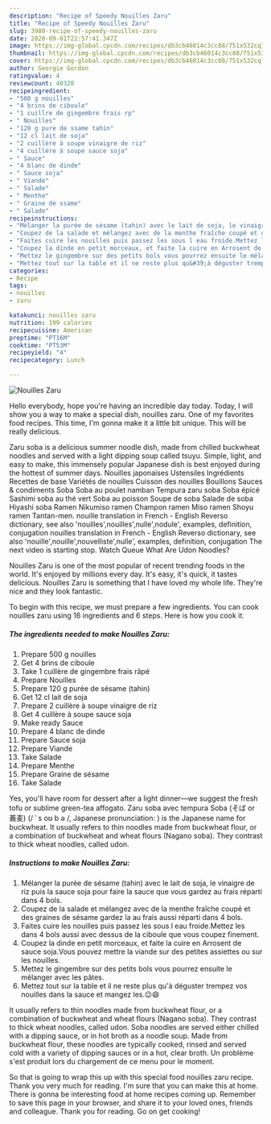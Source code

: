 ```yaml
---
description: "Recipe of Speedy Nouilles Zaru"
title: "Recipe of Speedy Nouilles Zaru"
slug: 3980-recipe-of-speedy-nouilles-zaru
date: 2020-09-01T22:57:41.347Z
image: https://img-global.cpcdn.com/recipes/db3cb46014c3cc88/751x532cq70/nouilles-zaru-photo-principale-de-la-recette.jpg
thumbnail: https://img-global.cpcdn.com/recipes/db3cb46014c3cc88/751x532cq70/nouilles-zaru-photo-principale-de-la-recette.jpg
cover: https://img-global.cpcdn.com/recipes/db3cb46014c3cc88/751x532cq70/nouilles-zaru-photo-principale-de-la-recette.jpg
author: Georgie Gordon
ratingvalue: 4
reviewcount: 40320
recipeingredient:
- "500 g nouilles"
- "4 brins de ciboule"
- "1 cuillre de gingembre frais rp"
- " Nouilles"
- "120 g pure de ssame tahin"
- "12 cl lait de soja"
- "2 cuillère à soupe vinaigre de riz"
- "4 cuillère à soupe sauce soja"
- " Sauce"
- "4 blanc de dinde"
- " Sauce soja"
- " Viande"
- " Salade"
- " Menthe"
- " Graine de ssame"
- " Salade"
recipeinstructions:
- "Mélanger la purée de sésame (tahin) avec le lait de soja, le vinaigre de riz puis la sauce soja pour faire la sauce que vous gardez au frais réparti dans 4 bols."
- "Coupez de la salade et mélangez avec de la menthe fraîche coupé et des graines de sésame gardez la au frais aussi réparti dans 4 bols."
- "Faites cuire les nouilles puis passez les sous l eau froide.Mettez les dans 4 bols aussi avec dessus de la ciboule que vous coupez finement."
- "Coupez la dinde en petit morceaux, et faite la cuire en Arrosent de sauce soja.Vous pouvez mettre la viande sur des petites assiettes ou sur les nouilles."
- "Mettez le gingembre sur des petits bols vous pourrez ensuite le mélanger avec les pâtes."
- "Mettez tout sur la table et il ne reste plus qu&#39;à déguster trempez vos nouilles dans la sauce et mangez les.😉😄"
categories:
- Recipe
tags:
- nouilles
- zaru

katakunci: nouilles zaru 
nutrition: 199 calories
recipecuisine: American
preptime: "PT16M"
cooktime: "PT53M"
recipeyield: "4"
recipecategory: Lunch

---
```



![Nouilles Zaru](https://img-global.cpcdn.com/recipes/db3cb46014c3cc88/751x532cq70/nouilles-zaru-photo-principale-de-la-recette.jpg)

Hello everybody, hope you're having an incredible day today. Today, I will show you a way to make a special dish, nouilles zaru. One of my favorites food recipes. This time, I'm gonna make it a little bit unique. This will be really delicious.

Zaru soba is a delicious summer noodle dish, made from chilled buckwheat noodles and served with a light dipping soup called tsuyu. Simple, light, and easy to make, this immensely popular Japanese dish is best enjoyed during the hottest of summer days. Nouilles japonaises Ustensiles Ingrédients Recettes de base Variétés de nouilles Cuisson des nouilles Bouillons Sauces &amp; condiments Soba Soba au poulet namban Tempura zaru soba Soba épicé Sashimi soba au thé vert Soba au poisson Soupe de soba Salade de soba Hiyashi soba Ramen Nikumiso ramen Champon ramen Miso ramen Shoyu ramen Tantan-men. nouille translation in French - English Reverso dictionary, see also &#39;nouilles&#39;,nouilles&#39;,nulle&#39;,nodule&#39;, examples, definition, conjugation nouilles translation in French - English Reverso dictionary, see also &#39;nouille&#39;,nouille&#39;,nouvelliste&#39;,nulle&#39;, examples, definition, conjugation The next video is starting stop. Watch Queue What Are Udon Noodles?

Nouilles Zaru is one of the most popular of recent trending foods in the world. It's enjoyed by millions every day. It's easy, it's quick, it tastes delicious. Nouilles Zaru is something that I have loved my whole life. They're nice and they look fantastic.


To begin with this recipe, we must prepare a few ingredients. You can cook nouilles zaru using 16 ingredients and 6 steps. Here is how you cook it.

<!--inarticleads1-->

##### The ingredients needed to make Nouilles Zaru:

1. Prepare 500 g nouilles
1. Get 4 brins de ciboule
1. Take 1 cuillère de gingembre frais râpé
1. Prepare  Nouilles
1. Prepare 120 g purée de sésame (tahin)
1. Get 12 cl lait de soja
1. Prepare 2 cuillère à soupe vinaigre de riz
1. Get 4 cuillère à soupe sauce soja
1. Make ready  Sauce
1. Prepare 4 blanc de dinde
1. Prepare  Sauce soja
1. Prepare  Viande
1. Take  Salade
1. Prepare  Menthe
1. Prepare  Graine de sésame
1. Take  Salade


Yes, you&#39;ll have room for dessert after a light dinner—we suggest the fresh tofu or sublime green-tea affogato. Zaru soba avec tempura Soba (そば or 蕎麦) (/ ˈ s oʊ b ə /, Japanese pronunciation: ) is the Japanese name for buckwheat. It usually refers to thin noodles made from buckwheat flour, or a combination of buckwheat and wheat flours (Nagano soba). They contrast to thick wheat noodles, called udon. 

<!--inarticleads2-->

##### Instructions to make Nouilles Zaru:

1. Mélanger la purée de sésame (tahin) avec le lait de soja, le vinaigre de riz puis la sauce soja pour faire la sauce que vous gardez au frais réparti dans 4 bols.
1. Coupez de la salade et mélangez avec de la menthe fraîche coupé et des graines de sésame gardez la au frais aussi réparti dans 4 bols.
1. Faites cuire les nouilles puis passez les sous l eau froide.Mettez les dans 4 bols aussi avec dessus de la ciboule que vous coupez finement.
1. Coupez la dinde en petit morceaux, et faite la cuire en Arrosent de sauce soja.Vous pouvez mettre la viande sur des petites assiettes ou sur les nouilles.
1. Mettez le gingembre sur des petits bols vous pourrez ensuite le mélanger avec les pâtes.
1. Mettez tout sur la table et il ne reste plus qu&#39;à déguster trempez vos nouilles dans la sauce et mangez les.😉😄


It usually refers to thin noodles made from buckwheat flour, or a combination of buckwheat and wheat flours (Nagano soba). They contrast to thick wheat noodles, called udon. Soba noodles are served either chilled with a dipping sauce, or in hot broth as a noodle soup. Made from buckwheat flour, these noodles are typically cooked, rinsed and served cold with a variety of dipping sauces or in a hot, clear broth. Un problème s&#39;est produit lors du chargement de ce menu pour le moment. 

So that is going to wrap this up with this special food nouilles zaru recipe. Thank you very much for reading. I'm sure that you can make this at home. There is gonna be interesting food at home recipes coming up. Remember to save this page in your browser, and share it to your loved ones, friends and colleague. Thank you for reading. Go on get cooking!
